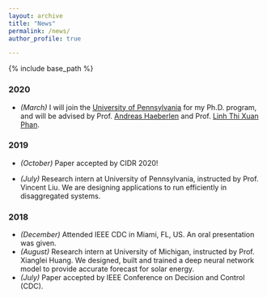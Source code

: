 ```yaml
---
layout: archive
title: "News"
permalink: /news/
author_profile: true

---
```


{% include base_path %}

### 2020

- *(March)* I will join the [University of Pennsylvania](www.upenn.edu) for my Ph.D. program, and will be advised by Prof. [Andreas Haeberlen](https://www.cis.upenn.edu/~ahae/) and Prof. [Linh Thi Xuan Phan](https://www.cis.upenn.edu/~linhphan/).

### 2019

- *(October)* Paper accepted by CIDR 2020!

- *(July)* Research intern at University of Pennsylvania, instructed by Prof. Vincent Liu. We are designing applications to run efficiently in disaggregated systems.

### 2018

- *(December)* Attended IEEE CDC in Miami, FL, US. An oral presentation was given.
- *(August)* Research intern at University of Michigan, instructed by Prof. Xianglei Huang. We designed, built and trained a deep neural network model to provide accurate forecast for solar energy.
- *(July)* Paper accepted by IEEE Conference on Decision and Control (CDC).